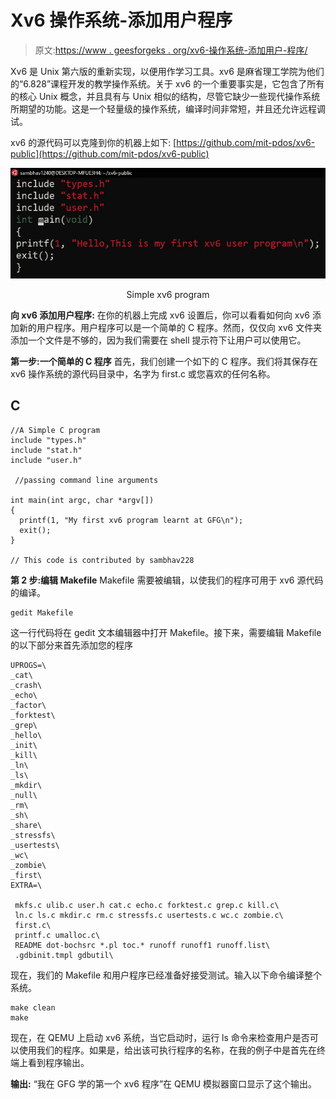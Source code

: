 # Xv6 操作系统-添加用户程序

> 原文:[https://www . geesforgeks . org/xv6-操作系统-添加用户-程序/](https://www.geeksforgeeks.org/xv6-operating-system-add-a-user-program/)

Xv6 是 Unix 第六版的重新实现，以便用作学习工具。xv6 是麻省理工学院为他们的“6.828”课程开发的教学操作系统。关于 xv6 的一个重要事实是，它包含了所有的核心 Unix 概念，并且具有与 Unix 相似的结构，尽管它缺少一些现代操作系统所期望的功能。这是一个轻量级的操作系统，编译时间非常短，并且还允许远程调试。

xv6 的源代码可以克隆到你的机器上如下:
[https://github.com/mit-pdos/xv6-public](https://github.com/mit-pdos/xv6-public)

![](img/e7b0ca8f6bf181ae01562555a662c1e5.png)

<center>Simple xv6 program</center>

**向 xv6 添加用户程序:**
在你的机器上完成 xv6 设置后，你可以看看如何向 xv6 添加新的用户程序。用户程序可以是一个简单的 C 程序。然而，仅仅向 xv6 文件夹添加一个文件是不够的，因为我们需要在 shell 提示符下让用户可以使用它。

**第一步:一个简单的 C 程序**
首先，我们创建一个如下的 C 程序。我们将其保存在 xv6 操作系统的源代码目录中，名字为 first.c 或您喜欢的任何名称。

## C

```
//A Simple C program
include "types.h"
include "stat.h"
include "user.h"

 //passing command line arguments

int main(int argc, char *argv[])
{
  printf(1, "My first xv6 program learnt at GFG\n");
  exit();
}

// This code is contributed by sambhav228
```

**第 2 步:编辑 Makefile**
Makefile 需要被编辑，以使我们的程序可用于 xv6 源代码的编译。

```
gedit Makefile 
```

这一行代码将在 gedit 文本编辑器中打开 Makefile。接下来，需要编辑 Makefile 的以下部分来首先添加您的程序

```
UPROGS=\
_cat\
_crash\
_echo\
_factor\
_forktest\
_grep\
_hello\
_init\
_kill\
_ln\
_ls\
_mkdir\
_null\
_rm\
_sh\
_share\
_stressfs\
_usertests\
_wc\
_zombie\
_first\
EXTRA=\

 mkfs.c ulib.c user.h cat.c echo.c forktest.c grep.c kill.c\
 ln.c ls.c mkdir.c rm.c stressfs.c usertests.c wc.c zombie.c\
 first.c\
 printf.c umalloc.c\
 README dot-bochsrc *.pl toc.* runoff runoff1 runoff.list\
 .gdbinit.tmpl gdbutil\  
```

现在，我们的 Makefile 和用户程序已经准备好接受测试。输入以下命令编译整个系统。

```
make clean
make 
```

现在，在 QEMU 上启动 xv6 系统，当它启动时，运行 ls 命令来检查用户是否可以使用我们的程序。如果是，给出该可执行程序的名称，在我的例子中是首先在终端上看到程序输出。

**输出:**
“我在 GFG 学的第一个 xv6 程序”在 QEMU 模拟器窗口显示了这个输出。